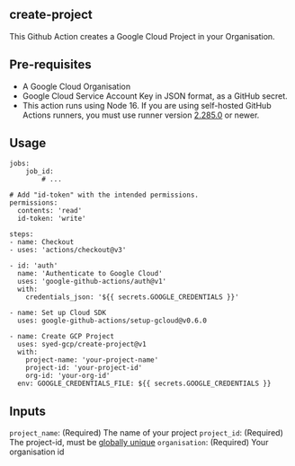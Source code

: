 ## **create-project**

This Github Action creates a Google Cloud Project in your Organisation.


## Pre-requisites
- A Google Cloud Organisation
- Google Cloud Service Account Key in JSON format, as a GitHub secret.
- This action runs using Node 16. If you are using self-hosted GitHub Actions runners, you must use runner version  [2.285.0](https://github.com/actions/virtual-environments)  or newer.

## Usage

    jobs:   
	    job_id:
		    # ...	    
		    
    # Add "id-token" with the intended permissions.
    permissions:
      contents: 'read'
      id-token: 'write'
      
    steps:
    - name: Checkout
	- uses: 'actions/checkout@v3'
	
    - id: 'auth'
      name: 'Authenticate to Google Cloud'
      uses: 'google-github-actions/auth@v1'
      with:
        credentials_json: '${{ secrets.GOOGLE_CREDENTIALS }}'

    - name: Set up Cloud SDK
      uses: google-github-actions/setup-gcloud@v0.6.0

    - name: Create GCP Project
      uses: syed-gcp/create-project@v1
      with:
        project-name: 'your-project-name'
        project-id: 'your-project-id'
        org-id: 'your-org-id'
	  env: GOOGLE_CREDENTIALS_FILE: ${{ secrets.GOOGLE_CREDENTIALS }}

## Inputs

`project_name`: (Required) The name of your project
`project_id`: (Required) The project-id, must be [globally unique](https://cloud.google.com/resource-manager/docs/creating-managing-projects) 
`organisation`: (Required) Your organisation id